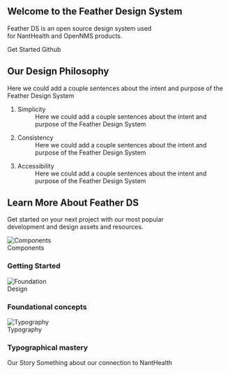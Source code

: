 <HomePageAdjust />
<div class="hero">
  <section class="gradient-1">
    <HeaderMask />
    <div class="section-wrapper center">
      <h1>Welcome to the Feather Design System</h1>
      <p class="body-large">Feather DS is an open source design system used<br/>
      for NantHealth and OpenNMS products.</p>
      <FeatherButton primary @click="navigateTo($withBase('/Design/Foundation/'))">Get Started</FeatherButton>
      <FeatherButton secondary @click="navigateTo('https://github.com/feather-design-system/feather-design-system', true)">
        <template v-slot:icon>
          <svg xmlns="http://www.w3.org/2000/svg" width="24" height="24" viewBox="0 0 24 24"><path d="M12 0c-6.626 0-12 5.373-12 12 0 5.302 3.438 9.8 8.207 11.387.599.111.793-.261.793-.577v-2.234c-3.338.726-4.033-1.416-4.033-1.416-.546-1.387-1.333-1.756-1.333-1.756-1.089-.745.083-.729.083-.729 1.205.084 1.839 1.237 1.839 1.237 1.07 1.834 2.807 1.304 3.492.997.107-.775.418-1.305.762-1.604-2.665-.305-5.467-1.334-5.467-5.931 0-1.311.469-2.381 1.236-3.221-.124-.303-.535-1.524.117-3.176 0 0 1.008-.322 3.301 1.23.957-.266 1.983-.399 3.003-.404 1.02.005 2.047.138 3.006.404 2.291-1.552 3.297-1.23 3.297-1.23.653 1.653.242 2.874.118 3.176.77.84 1.235 1.911 1.235 3.221 0 4.609-2.807 5.624-5.479 5.921.43.372.823 1.102.823 2.222v3.293c0 .319.192.694.801.576 4.765-1.589 8.199-6.086 8.199-11.386 0-6.627-5.373-12-12-12z"/></svg>
        </template>
        Github
      </FeatherButton>
    </div>
  </section>
</div>

<script>
import { FeatherButton } from "@featherds/button";
import { FeatherIcon } from "@featherds/icon";
import icon from "@featherds/icon/action/Help";
import atom from "@featherds/icon/branding/Atom";
import arrow from "@featherds/icon/navigation/ArrowBack";
import FeatherLogoMotif from "@featherds/icon/branding/FeatherLogoMotif";
import sections from "@source/groups";
  export default{
    components: {
      FeatherButton,
      FeatherIcon
    },
    computed:{
      icon(){
        return icon;
      },
      atom(){
        return atom;
      },
      arrow(){
        return arrow;
      },
      logo(){
        return FeatherLogoMotif;
      }
    },
    data(){
      return {
        sections
      }
    },
    methods: {
      navigateTo(url, newWindow = false) {
        window.open(url, newWindow ? '_blank' : '_self')
      }
    }
  }
</script>

<section>
  <div class="section-wrapper philosophy">
    <div class="left">
      <FeatherIcon class="atom" :icon="atom" focusable="false"></FeatherIcon>
      <span>
        <h2>Our Design Philosophy</h2>
        <p>
          Here we could add a couple sentences about the intent and purpose of the Feather Design System
        </p>
      </span>
    </div>
    <div class="right">
      <ol>
        <li>
          <dl>
            <dt>Simplicity</dt>
            <dd>Here we could add a couple sentences about the intent and purpose of the Feather Design System</dd>
          </dl>
        </li>
        <li>
          <dl>
            <dt>Consistency</dt>
            <dd>Here we could add a couple sentences about the intent and purpose of the Feather Design System</dd>
          </dl>
        </li>
        <li>
          <dl>
            <dt>Accessibility</dt>
            <dd>Here we could add a couple sentences about the intent and purpose of the Feather Design System</dd>
          </dl>
        </li>
      </ol>
    </div>
  </div>
</section>

<section class="gradient-2">
  <div class="section-wrapper learn">
    <h2>Learn More About Feather DS</h2>
    <p class="body-small">
      Get started on your next project with our most popular<br/>
      development and design assets and resources.
    </p>
    <div class="card-group">
      <a class="sexy-card" :href="$withBase('/Components/GettingStarted/')">
        <img :src="$withBase('/assets/branding/home-components.png')" title="Components"/>
        <div class="card-inner">
          <span class="overline">Components</span>
          <h3>Getting Started</h3>
        </div>
        <FeatherIcon :icon="arrow" focusable="false"></FeatherIcon>
      </a>
      <a class="sexy-card" :href="$withBase('/Design/Foundation/')">
        <img :src="$withBase('/assets/branding/home-foundation.png')" title="Foundation"/>
        <div class="card-inner">
          <span class="overline">Design</span>
          <h3>Foundational concepts</h3>
        </div>
        <FeatherIcon :icon="arrow" focusable="false"></FeatherIcon>
      </a>
      <a class="sexy-card" :href="$withBase('/Components/Typography/')">
        <img :src="$withBase('/assets/branding/home-typography.png')" title="Typography"/>
        <div class="card-inner">
          <span class="overline">Typography</span>
          <h3>Typographical mastery</h3>
        </div>
        <FeatherIcon :icon="arrow" focusable="false"></FeatherIcon>
      </a>
    </div>
  </div>
</section>

<section>
  <div class="section-wrapper story">
    <div class="story-wrapper">
      <FeatherIcon class="logo" :icon="logo" focusable="false"></FeatherIcon>
      <span class="tagline">Our Story</span>
      <span class="title">
        Something about our connection to NantHealth
      </span>
    </div>
  </div>
</section>
